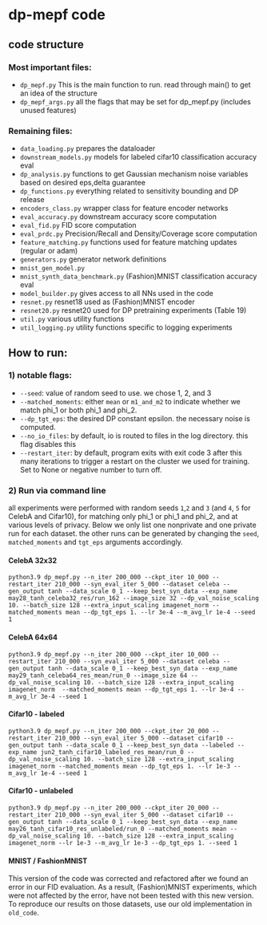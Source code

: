 # dp-mepf code


## code structure

### Most important files:

- `dp_mepf.py` This is the main function to run. read through main() to get an idea of the structure
- `dp_mepf_args.py` all the flags that may be set for dp_mepf.py (includes unused features)


### Remaining files:

- `data_loading.py` prepares the dataloader
- `downstream_models.py` models for labeled cifar10 classification accuracy eval
- `dp_analysis.py` functions to get Gaussian mechanism noise variables based on desired eps,delta guarantee
- `dp_functions.py` everything related to sensitivity bounding and DP release
- `encoders_class.py` wrapper class for feature encoder networks
- `eval_accuracy.py` downstream accuracy score computation
- `eval_fid.py` FID score computation
- `eval_prdc.py` Precision/Recall and Density/Coverage score computation
- `feature_matching.py` functions used for feature matching updates (regular or adam)
- `generators.py` generator network definitions
- `mnist_gen_model.py`
- `mnist_synth_data_benchmark.py` (Fashion)MNIST classification accuracy eval 
- `model_builder.py` gives access to all NNs used in the code
- `resnet.py` resnet18 used as (Fashion)MNIST encoder
- `resnet20.py` resnet20 used for DP pretraining experiments (Table 19)
- `util.py` various utility functions
- `util_logging.py` utility functions specific to logging experiments


## How to run:

### 1) notable flags:
- `--seed`: value of random seed to use. we chose 1, 2, and 3
- `--matched_moments`: either `mean` or `m1_and_m2` to indicate whether we match phi_1 or both phi_1 and phi_2.
- `--dp_tgt_eps`: the desired DP constant epsilon. the necessary noise is computed.
- `--no_io_files`: by default, io is routed to files in the log directory. this flag disables this
- `--restart_iter`: by default, program exits with exit code 3 after this many iterations to trigger a restart on the cluster we used for training. Set to None or negative number to turn off.

### 2) Run via command line

all experiments were performed with random seeds `1`,`2` and `3` (and `4`, `5` for CelebA and Cifar10), for matching only phi_1 or phi_1 and phi_2, and at various levels of privacy.
Below we only list one nonprivate and one private run for each dataset. the other runs can be generated by changing the `seed`, `matched_moments` and `tgt_eps` arguments accordingly.


#### CelebA 32x32
`python3.9 dp_mepf.py --n_iter 200_000 --ckpt_iter 10_000 --restart_iter 210_000 --syn_eval_iter 5_000 --dataset celeba --gen_output tanh --data_scale 0_1 --keep_best_syn_data --exp_name may28_tanh_celeba32_res/run_162 --image_size 32 --dp_val_noise_scaling 10. --batch_size 128 --extra_input_scaling imagenet_norm --matched_moments mean --dp_tgt_eps 1. --lr 3e-4 --m_avg_lr 1e-4 --seed 1`

#### CelebA 64x64
`python3.9 dp_mepf.py --n_iter 200_000 --ckpt_iter 10_000 --restart_iter 210_000 --syn_eval_iter 5_000 --dataset celeba --gen_output tanh --data_scale 0_1 --keep_best_syn_data --exp_name may29_tanh_celeba64_res_mean/run_0 --image_size 64 --dp_val_noise_scaling 10. --batch_size 128 --extra_input_scaling imagenet_norm  --matched_moments mean --dp_tgt_eps 1. --lr 3e-4 --m_avg_lr 3e-4 --seed 1`

#### Cifar10 - labeled
`python3.9 dp_mepf.py --n_iter 200_000 --ckpt_iter 20_000 --restart_iter 210_000 --syn_eval_iter 5_000 --dataset cifar10 --gen_output tanh --data_scale 0_1 --keep_best_syn_data --labeled --exp_name jun2_tanh_cifar10_labeled_res_mean/run_0 --dp_val_noise_scaling 10. --batch_size 128 --extra_input_scaling imagenet_norm --matched_moments mean --dp_tgt_eps 1. --lr 1e-3 --m_avg_lr 1e-4 --seed 1`

#### Cifar10 - unlabeled
`python3.9 dp_mepf.py --n_iter 200_000 --ckpt_iter 20_000 --restart_iter 210_000 --syn_eval_iter 5_000 --dataset cifar10 --gen_output tanh --data_scale 0_1 --keep_best_syn_data --exp_name may26_tanh_cifar10_res_unlabeled/run_0 --matched_moments mean --dp_val_noise_scaling 10. --batch_size 128 --extra_input_scaling imagenet_norm --lr 1e-3 --m_avg_lr 1e-3 --dp_tgt_eps 1. --seed 1`

#### MNIST / FashionMNIST
This version of the code was corrected and refactored after we found an error in our FID evaluation. As a result, (Fashion)MNIST experiments, which were not affected by the error, have not been tested with this new version. To reproduce our results on those datasets, use our old implementation in `old_code`. 

